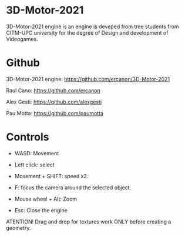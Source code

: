 # 3D-Motor-2021

3D-Motor-2021 engine is an engine is deveped from tree students from CITM-UPC university for the degree of Design and development of Videogames.


# Github

3D-Motor-2021 engine: https://github.com/ercanon/3D-Motor-2021

Raul Cano:  https://github.com/ercanon

Alex Gesti: https://github.com/alexgesti

Pau Motta: https://github.com/paumotta

# Controls

- WASD: Movement
- Left click: select
- Movement + SHIFT: speed x2.
- F: focus the camera around the selected object.
- Mouse wheel + Alt: Zoom

- Esc: Close the engine

ATENTION! Drag and drop for textures work ONLY before creating a geometry.

